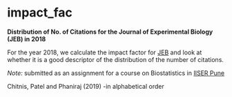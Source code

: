 # impact_fac
__Distribution of No. of Citations for the Journal of Experimental Biology (JEB) in 2018__

For the year 2018, we calculate the impact factor for [JEB](https://www.google.com/search?client=safari&rls=en&q=journal+of+experimental+biology&ie=UTF-8&oe=UTF-8) and look at whether it is a good descriptor of the distribution of the number of citations.

_Note:_ submitted as an assignment for a course on Biostatistics in [IISER Pune](http://www.iiserpune.ac.in)

Chitnis, Patel and Phaniraj (2019)
-in alphabetical order 
